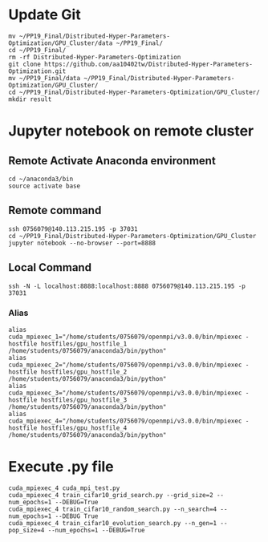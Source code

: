 # Update Git
	mv ~/PP19_Final/Distributed-Hyper-Parameters-Optimization/GPU_Cluster/data ~/PP19_Final/
	cd ~/PP19_Final/
	rm -rf Distributed-Hyper-Parameters-Optimization 
	git clone https://github.com/aa10402tw/Distributed-Hyper-Parameters-Optimization.git
	mv ~/PP19_Final/data ~/PP19_Final/Distributed-Hyper-Parameters-Optimization/GPU_Cluster/
	cd ~/PP19_Final/Distributed-Hyper-Parameters-Optimization/GPU_Cluster/
	mkdir result

# Jupyter notebook on remote cluster

## Remote Activate Anaconda environment
	cd ~/anaconda3/bin
	source activate base

## Remote command
	ssh 0756079@140.113.215.195 -p 37031
	cd ~/PP19_Final/Distributed-Hyper-Parameters-Optimization/GPU_Cluster
	jupyter notebook --no-browser --port=8888
	
## Local Command
	ssh -N -L localhost:8888:localhost:8888 0756079@140.113.215.195 -p 37031

### Alias
	alias cuda_mpiexec_1="/home/students/0756079/openmpi/v3.0.0/bin/mpiexec -hostfile hostfiles/gpu_hostfile_1 /home/students/0756079/anaconda3/bin/python"
	alias cuda_mpiexec_2="/home/students/0756079/openmpi/v3.0.0/bin/mpiexec -hostfile hostfiles/gpu_hostfile_2 /home/students/0756079/anaconda3/bin/python"
	alias cuda_mpiexec_3="/home/students/0756079/openmpi/v3.0.0/bin/mpiexec -hostfile hostfiles/gpu_hostfile_3 /home/students/0756079/anaconda3/bin/python"
	alias cuda_mpiexec_4="/home/students/0756079/openmpi/v3.0.0/bin/mpiexec -hostfile hostfiles/gpu_hostfile_4 /home/students/0756079/anaconda3/bin/python"
# Execute .py file

	cuda_mpiexec_4 cuda_mpi_test.py
	cuda_mpiexec_4 train_cifar10_grid_search.py --grid_size=2 --num_epochs=1 --DEBUG=True
	cuda_mpiexec_4 train_cifar10_random_search.py --n_search=4 --num_epochs=1 --DEBUG True
	cuda_mpiexec_4 train_cifar10_evolution_search.py --n_gen=1 --pop_size=4 --num_epochs=1 --DEBUG=True
	
